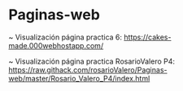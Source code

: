 # Paginas-web


~ Visualización página practica 6:
https://cakes-made.000webhostapp.com/ 


~ Visualización página practica RosarioValero P4:
https://raw.githack.com/rosarioValero/Paginas-web/master/Rosario_Valero_P4/index.html
